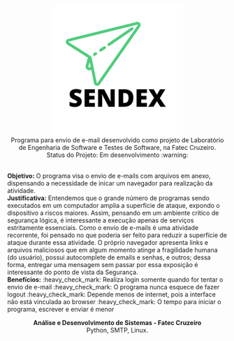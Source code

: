<p align="center">
<img align="center" src="https://raw.githubusercontent.com/guilhermedonizetti/Sendex/master/images/logoSendex.png">
  <br>
Programa para envio de e-mail desenvolvido como projeto de Laboratório de Engenharia de Software e Testes de Software, na Fatec Cruzeiro.
  <br>
  Status do Projeto: Em desenvolvimento :warning:
 </p>
 <br>
 <b>Objetivo:</b> O programa visa o envio de e-mails com arquivos em anexo, dispensando a necessidade de inicar um navegador para realização da atividade.
 <br>
  <b>Justificativa:</b> Entendemos que o grande número de programas sendo executados em um computador amplia a superfície de ataque, expondo o dispositivo a riscos maiores. Assim, pensando em um ambiente crítico de segurança lógica, é interessante a execução apenas de serviços estritamente essenciais. Como o envio de e-mails é uma atividade recorrente, foi pensado no que poderia ser feito para reduzir a superfície de ataque durante essa atividade. O próprio navegador apresenta links e arquivos maliciosos que em algum momento atinge a fragilidade humana (do usuário), possui autocomplete de emails e senhas, e outros; dessa forma, entregar uma mensagem sem passar por essa exposição é interessante do ponto de vista da Segurança.
  <br>
 <b>Benefícios:</b>
 :heavy_check_mark: Realiza login somente quando for tentar o envio de e-mail
 :heavy_check_mark: O programa nunca esquece de fazer logout
 :heavy_check_mark: Depende menos de internet, pois a interface não está vinculada ao browser
 :heavy_check_mark: O tempo para iniciar o programa, escrever e enviar é menor
 
 <br>
 
 <p align="center">
 <b>Análise e Desenvolvimento de Sistemas - Fatec Cruzeiro</b>
  <br>
  Python, SMTP, Linux.
  </p>
